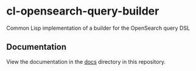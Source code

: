 # cl-opensearch-query-builder

Common Lisp implementation of a builder for the OpenSearch query DSL

## Documentation

View the documentation in the [docs](./docs/README.md) directory in this repository.
